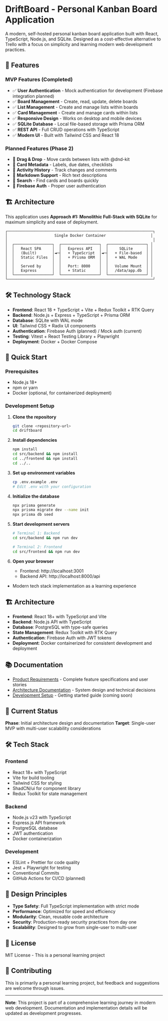 # DriftBoard - Personal Kanban Board Application

A modern, self-hosted personal kanban board application built with React, TypeScript, Node.js, and SQLite. Designed as a cost-effective alternative to Trello with a focus on simplicity and learning modern web development practices.

## 🚀 Features

### MVP Features (Completed)
- ✅ **User Authentication** - Mock authentication for development (Firebase integration planned)
- ✅ **Board Management** - Create, read, update, delete boards
- ✅ **List Management** - Create and manage lists within boards
- ✅ **Card Management** - Create and manage cards within lists
- ✅ **Responsive Design** - Works on desktop and mobile devices
- ✅ **SQLite Database** - Local file-based storage with Prisma ORM
- ✅ **REST API** - Full CRUD operations with TypeScript
- ✅ **Modern UI** - Built with Tailwind CSS and React 18

### Planned Features (Phase 2)
- 🔄 **Drag & Drop** - Move cards between lists with @dnd-kit
- 🔄 **Card Metadata** - Labels, due dates, checklists
- 🔄 **Activity History** - Track changes and comments
- 🔄 **Markdown Support** - Rich text descriptions
- 🔄 **Search** - Find cards and boards quickly
- 🔄 **Firebase Auth** - Proper user authentication

## 🏗️ Architecture

This application uses **Approach #1: Monolithic Full-Stack with SQLite** for maximum simplicity and ease of deployment.

```
┌─────────────────────────────────────────────────────────────────┐
│                     Single Docker Container                    │
│                                                                 │
│  ┌─────────────────┐  ┌─────────────────┐  ┌─────────────────┐ │
│  │   React SPA     │  │   Express API   │  │     SQLite      │ │
│  │   (Built)       │◄─┤   + TypeScript  │◄─┤   + File-based  │ │
│  │   Static Files  │  │   + Prisma ORM  │  │   + WAL Mode    │ │
│  │                 │  │                 │  │                 │ │
│  │   Served by     │  │   Port: 8000    │  │   Volume Mount  │ │
│  │   Express       │  │   + Static      │  │   /data/app.db  │ │
│  └─────────────────┘  └─────────────────┘  └─────────────────┘ │
└─────────────────────────────────────────────────────────────────┘
```

## 🛠️ Technology Stack

- **Frontend**: React 18 + TypeScript + Vite + Redux Toolkit + RTK Query
- **Backend**: Node.js + Express + TypeScript + Prisma ORM
- **Database**: SQLite with WAL mode
- **UI**: Tailwind CSS + Radix UI components
- **Authentication**: Firebase Auth (planned) / Mock auth (current)
- **Testing**: Vitest + React Testing Library + Playwright
- **Deployment**: Docker + Docker Compose

## 🚀 Quick Start

### Prerequisites
- Node.js 18+ 
- npm or yarn
- Docker (optional, for containerized deployment)

### Development Setup

1. **Clone the repository**
   ```bash
   git clone <repository-url>
   cd driftboard
   ```

2. **Install dependencies**
   ```bash
   npm install
   cd src/backend && npm install
   cd ../frontend && npm install
   cd ../..
   ```

3. **Set up environment variables**
   ```bash
   cp .env.example .env
   # Edit .env with your configuration
   ```

4. **Initialize the database**
   ```bash
   npx prisma generate
   npx prisma migrate dev --name init
   npx prisma db seed
   ```

5. **Start development servers**
   ```bash
   # Terminal 1: Backend
   cd src/backend && npm run dev

   # Terminal 2: Frontend
   cd src/frontend && npm run dev
   ```

6. **Open your browser**
   - Frontend: http://localhost:3001
   - Backend API: http://localhost:8000/api
- Modern tech stack implementation as a learning experience

## 🏗️ Architecture

- **Frontend**: React 18+ with TypeScript and Vite
- **Backend**: Node.js API with TypeScript
- **Database**: PostgreSQL with type-safe queries
- **State Management**: Redux Toolkit with RTK Query
- **Authentication**: Firebase Auth with JWT tokens
- **Deployment**: Docker containerized for consistent development and deployment

## 📚 Documentation

- [Product Requirements](./docs/product_requirements_doc.md) - Complete feature specifications and user stories
- [Architecture Documentation](./docs/architecture/README.md) - System design and technical decisions
- [Development Setup](./docs/development-setup.md) - Getting started guide (coming soon)

## 🎯 Current Status

**Phase**: Initial architecture design and documentation
**Target**: Single-user MVP with multi-user scalability considerations

## 🛠️ Tech Stack

### Frontend
- React 18+ with TypeScript
- Vite for build tooling
- Tailwind CSS for styling
- ShadCN/ui for component library
- Redux Toolkit for state management

### Backend
- Node.js v23 with TypeScript
- Express.js API framework
- PostgreSQL database
- JWT authentication
- Docker containerization

### Development
- ESLint + Prettier for code quality
- Jest + Playwright for testing
- Conventional Commits
- GitHub Actions for CI/CD (planned)

## 🎨 Design Principles

- **Type Safety**: Full TypeScript implementation with strict mode
- **Performance**: Optimized for speed and efficiency
- **Modularity**: Clean, reusable code architecture
- **Security**: Production-ready security practices from day one
- **Scalability**: Designed to grow from single-user to multi-user

## 📝 License

MIT License - This is a personal learning project

## 🤝 Contributing

This is primarily a personal learning project, but feedback and suggestions are welcome through issues.

---

**Note**: This project is part of a comprehensive learning journey in modern web development. Documentation and implementation details will be updated as development progresses.
